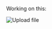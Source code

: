 Working on this:

![Upload file](https://github.com/cheersmas/upload-animation/blob/reducer/fileupload.gif)